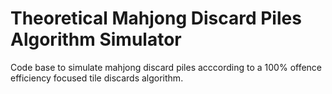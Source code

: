 # Theoretical Mahjong Discard Piles Algorithm Simulator
Code base to simulate mahjong discard piles acccording to a 100% offence efficiency focused tile discards algorithm.
